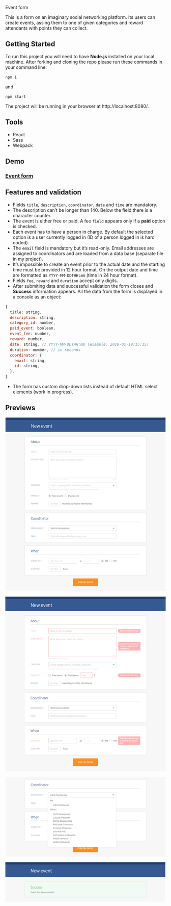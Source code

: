 Event form

This is a form on an imaginary social networking platform. Its users can create events, assing them to one of given categories and reward attendants with points they can collect.



## Getting Started

To run this project you will need to have **Node.js** installed on your local machine. After forking and cloning the repo please run these commands in your command line:

```
npm i
```

and

```
npm start
```

The project will be running in your browser at http://localhost:8080/.



## Tools

- React
- Sass
- Webpack



## Demo

### **[Event form](https://karin-on.github.io/event-form/)**



## Features and validation

- Fields `title`, `description`, `coordinator`, `date` and `time` are mandatory.
- The description can’t be longer than 140. Below the field there is a character counter.
- The event is either free or paid. A fee `field` appears only if a **paid** option is checked.
- Each event has to have a person in charge. By default the selected option is a user currently logged in (ID of a person logged in is hard coded).
- The `email` field is mandatory but it’s read-only. Email addresses are assigned to coordinators and are loaded from a data base (separate file in my project).
- It’s impossible to create an event prior to the actual date and the starting time must be provided in 12 hour format. On the output date and time are formatted as `YYYY-MM-DDTHH:mm` (time in 24 hour format).
- Fields `fee`, `reward` and `duration` accept only digits.
- After submiting data and successful validation the form closes and **Success** information appears. All the data from the form is displayed in a console as an object:

```js
{
  title: string,
  description: string,
  category_id: number,
  paid_event: boolean,
  event_fee: number,
  reward: number,
  date: string, // YYYY-MM-DDTHH:mm (example: 2018-01-19T15:15)
  duration: number, // in seconds
  coordinator: {
    email: string,
    id: string,
  },
}
```

- The form has custom drop-down lists instead of default HTML select elements (work in progress).



## Previews

![](./images/event-form_prev1.png)



![](./images/event-form_prev2.png)



![](./images/event-form_prev3.png)



![](./images/event-form_prev4.png)